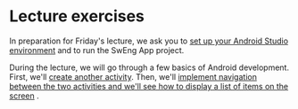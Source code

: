 # Lecture exercises

In preparation for Friday's lecture, we ask you
to [set up your Android Studio environment](setup.md) and to run the SwEng App project.

During the lecture, we will go through a few basics of Android development. First,
we'll [create another activity](button.md). Then,
we'll [implement navigation between the two activities and we'll see how to display a list of items on the screen](navigation.md)
.
